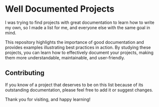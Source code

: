 # Well Documented Projects
I was trying to find projects with great documentation to learn how to write my own, so I made a list for me, and everyone else with the same goal in mind. 

This repository highlights the importance of good documentation and provides examples illustrating best practices in action. By studying these projects, you can learn how to effectively document your projects, making them more understandable, maintainable, and user-friendly.

## Contributing

If you know of a project that deserves to be on this list because of its outstanding documentation, please feel free to add it or suggest changes. 

Thank you for visiting, and happy learning!
